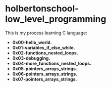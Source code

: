 # holbertonschool-low_level_programming

This is my process learning C language:
* **0x00-hello_world.**
* **0x01-variables_if_else_while.**
* **0x02-functions_nested_loops.**
* **0x03-debugging.**
* **0x04-more_functions_nested_loops.**
* **0x05-pointers_arrays_strings.**
* **0x06-pointers_arrays_strings.**
* **0x07-pointers_arrays_strings.**
